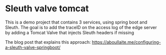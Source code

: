 # Sleuth valve tomcat
This is a demo project that contains 3 services, using spring boot and Sleuth. The goal is to add the traceID on the access log of the edge server by adding a Tomcat Valve that injects Sleuth headers if missing

The blog post that explains this approach: https://aboullaite.me/configuring-a-sleuth-valve-springboot/
